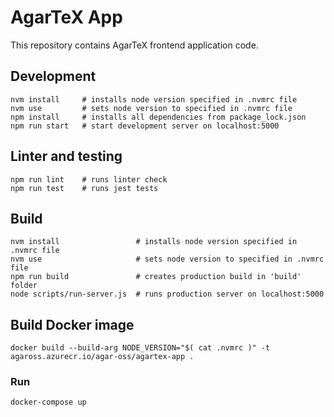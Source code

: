 # AgarTeX App

This repository contains AgarTeX frontend application code.

## Development

```
nvm install     # installs node version specified in .nvmrc file
nvm use         # sets node version to specified in .nvmrc file
npm install     # installs all dependencies from package_lock.json
npm run start   # start development server on localhost:5000
```

## Linter and testing

```
npm run lint    # runs linter check
npm run test    # runs jest tests
```

## Build 

```
nvm install                 # installs node version specified in .nvmrc file
nvm use                     # sets node version to specified in .nvmrc file
npm run build               # creates production build in 'build' folder
node scripts/run-server.js  # runs production server on localhost:5000
```

## Build Docker image

```
docker build --build-arg NODE_VERSION="$( cat .nvmrc )" -t agaross.azurecr.io/agar-oss/agartex-app .
```

### Run
```
docker-compose up
```
